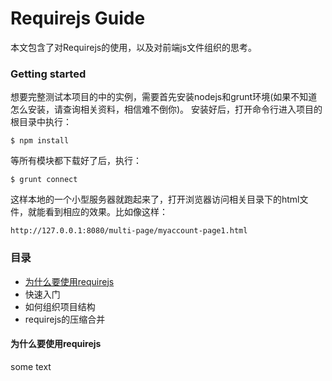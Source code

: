 # Requirejs Guide

本文包含了对Requirejs的使用，以及对前端js文件组织的思考。
    
    
### Getting started
    
想要完整测试本项目的中的实例，需要首先安装nodejs和grunt环境(如果不知道怎么安装，请查询相关资料，相信难不倒你)。
安装好后，打开命令行进入项目的根目录中执行：
```
$ npm install
```
等所有模块都下载好了后，执行：
``` 
$ grunt connect
```
这样本地的一个小型服务器就跑起来了，打开浏览器访问相关目录下的html文件，就能看到相应的效果。比如像这样：
```
http://127.0.0.1:8080/multi-page/myaccount-page1.html
```


### 目录

- [为什么要使用requirejs](#为什么要使用requirejs)
- 快速入门
- 如何组织项目结构
- requirejs的压缩合并


#### 为什么要使用requirejs

some text










